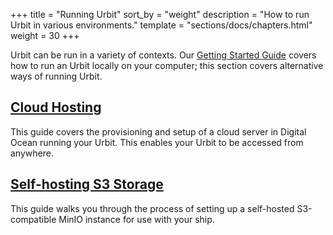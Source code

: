 +++
title = "Running Urbit"
sort_by = "weight"
description = "How to run Urbit in various environments."
template = "sections/docs/chapters.html"
weight = 30
+++

Urbit can be run in a variety of contexts. Our [Getting Started
Guide](https://urbit.org/getting-started/) covers how to run an Urbit locally
on your computer; this section covers alternative ways of running Urbit.

## [Cloud Hosting](/manual/running/hosting)

This guide covers the provisioning and setup of a cloud server in Digital Ocean
running your Urbit. This enables your Urbit to be accessed from anywhere.

## [Self-hosting S3 Storage](/manual/running/minio)

This guide walks you through the process of setting up a self-hosted
S3-compatible MinIO instance for use with your ship.
